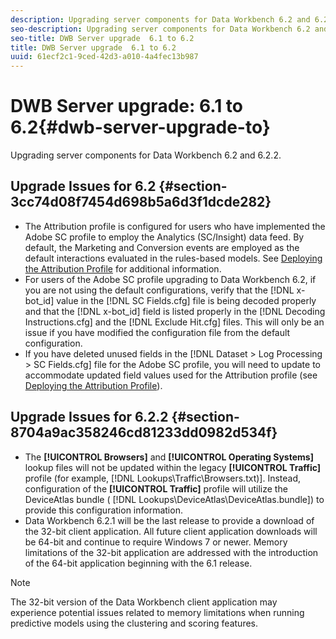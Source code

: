 ```yaml
---
description: Upgrading server components for Data Workbench 6.2 and 6.2.2.
seo-description: Upgrading server components for Data Workbench 6.2 and 6.2.2.
seo-title: DWB Server upgrade  6.1 to 6.2
title: DWB Server upgrade  6.1 to 6.2
uuid: 61ecf2c1-9ced-42d3-a010-4a4fec13b987
---
```


# DWB Server upgrade: 6.1 to 6.2{#dwb-server-upgrade-to}

Upgrading server components for Data Workbench 6.2 and 6.2.2.

## Upgrade Issues for 6.2 {#section-3cc74d08f7454d698b5a6d3f1dcde282}

* The Attribution profile is configured for users who have implemented the Adobe SC profile to employ the Analytics (SC/Insight) data feed. By default, the Marketing and Conversion events are employed as the default interactions evaluated in the rules-based models. See [Deploying the Attribution Profile](http://marketing.adobe.com/resources/help/en_US/insight/whatsnew/?f=c_attrib_profile_deploy) for additional information. 
* For users of the Adobe SC profile upgrading to Data Workbench 6.2, if you are not using the default configurations, verify that the [!DNL x-bot_id] value in the [!DNL SC Fields.cfg] file is being decoded properly and that the [!DNL x-bot_id] field is listed properly in the [!DNL Decoding Instructions.cfg] and the [!DNL Exclude Hit.cfg] files. This will only be an issue if you have modified the configuration file from the default configuration. 
* If you have deleted unused fields in the [!DNL Dataset > Log Processing > SC Fields.cfg] file for the Adobe SC profile, you will need to update to accommodate updated field values used for the Attribution profile (see [Deploying the Attribution Profile](http://marketing.adobe.com/resources/help/en_US/insight/whatsnew/?f=c_attrib_profile_deploy)).

## Upgrade Issues for 6.2.2 {#section-8704a9ac358246cd81233dd0982d534f}

* The **[!UICONTROL Browsers]** and **[!UICONTROL Operating Systems]** lookup files will not be updated within the legacy **[!UICONTROL Traffic]** profile (for example, [!DNL Lookups\Traffic\Browsers.txt)]. Instead, configuration of the **[!UICONTROL Traffic]** profile will utilize the DeviceAtlas bundle ( [!DNL Lookups\DeviceAtlas\DeviceAtlas.bundle]) to provide this configuration information. 
* Data Workbench 6.2.1 will be the last release to provide a download of the 32-bit client application. All future client application downloads will be 64-bit and continue to require Windows 7 or newer. Memory limitations of the 32-bit application are addressed with the introduction of the 64-bit application beginning with the 6.1 release.

>[!NOTE]
>
>The 32-bit version of the Data Workbench client application may experience potential issues related to memory limitations when running predictive models using the clustering and scoring features.

